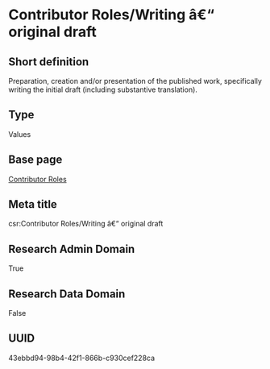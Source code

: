 # Contributor Roles/Writing â€“ original draft
## Short definition
Preparation, creation and/or presentation of the published work, specifically writing the initial draft (including substantive translation).
## Type
Values
## Base page
[Contributor Roles](../../Objects/Contributor%20Roles.md)
## Meta title
csr:Contributor Roles/Writing â€“ original draft
## Research Admin Domain
True
## Research Data Domain
False
## UUID
43ebbd94-98b4-42f1-866b-c930cef228ca
